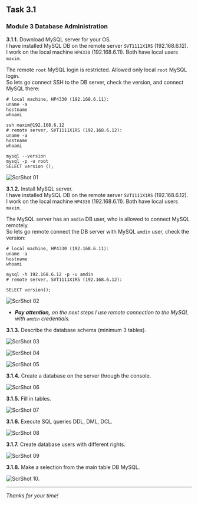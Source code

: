 ## Task 3.1
### Module 3 Database Administration

**3.1.1.** Download MySQL server for your OS.  
I have installed MySQL DB on the remote server `SVT1111X1RS` (192.168.6.12).  
I work on the local machine `HP4330` (192.168.6.11). Both have local users `maxim`.  

The remote `root` MySQL login is restricted. Allowed only local `root` MySQL login.  
So lets go connect SSH to the DB server, check the version, and connect MySQL there:  
```
# local machine, HP4330 (192.168.6.11):
uname -a
hostname
whoami

ssh maxim@192.168.6.12
# remote server, SVT1111X1RS (192.168.6.12):
uname -a
hostname
whoami

mysql --version
mysql -p -u root
SELECT version ();
```
![ScrShot 01](scr/01.png "ScrShot 01")  

**3.1.2.** Install MySQL server.  
I have installed MySQL DB on the remote server `SVT1111X1RS` (192.168.6.12).  
I work on the local machine `HP4330` (192.168.6.11). Both have local users `maxim`.  

The MySQL server has an `amdin` DB user, who is allowed to connect MySQL remotely.  
So lets go remote connect the DB server with MySQL `amdin` user, check the version:  
```
# local machine, HP4330 (192.168.6.11):
uname -a
hostname
whoami

mysql -h 192.168.6.12 -p -u amdin
# remote server, SVT1111X1RS (192.168.6.12):

SELECT version();
```
![ScrShot 02](scr/02.png "ScrShot 02")  

- _**Pay attention,** on the next steps I use remote connection to the MySQL with `amdin` credentials._  

**3.1.3.** Describe the database schema (minimum 3 tables).  

![ScrShot 03](scr/03.png "ScrShot 03")  

![ScrShot 04](scr/04.png "ScrShot 04")  

![ScrShot 05](scr/05.png "ScrShot 05")  

**3.1.4.** Create a database on the server through the console.  

![ScrShot 06](scr/06.png "ScrShot 06")  

**3.1.5.** Fill in tables.  

![ScrShot 07](scr/07.png "ScrShot 07")  

**3.1.6.** Execute SQL queries DDL, DML, DCL.  

![ScrShot 08](scr/08.png "ScrShot 08")  

**3.1.7.** Create database users with different rights.  

![ScrShot 09](scr/09.png "ScrShot 09")  

**3.1.8.** Make a selection from the main table DB MySQL.  

![ScrShot 10.](scr/10.png "ScrShot 10")  
___
 
_Thanks for your time!_  
